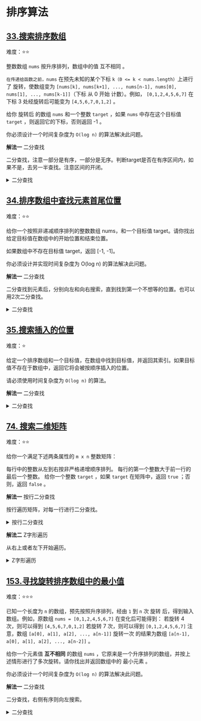 # 排序算法

## [33.搜索排序数组](https://leetcode.cn/problems/search-in-rotated-sorted-array)

难度：⭐️⭐️

整数数组 `nums` 按升序排列，数组中的值 互不相同 。

`在传递给函数之前，nums` 在预先未知的某个下标 `k（0 <= k < nums.length）`上进行了 旋转，使数组变为 `[nums[k], nums[k+1], ..., nums[n-1], nums[0], nums[1], ..., nums[k-1]]`（下标 从 0 开始 计数）。例如， `[0,1,2,4,5,6,7]` 在下标 3 处经旋转后可能变为 `[4,5,6,7,0,1,2]` 。

给你 旋转后 的数组 `nums` 和一个整数 `target` ，如果 `nums` 中存在这个目标值 `target` ，则返回它的下标，否则返回 -1 。

你必须设计一个时间复杂度为 `O(log n)` 的算法解决此问题。

**解法一** 二分查找

二分查找，注意一部分是有序，一部分是无序。判断target是否在有序区间内，如果不是，去另一半查找。注意区间的开闭。

<details>
  <summary>二分查找</summary>

  ```java
    public int search(int[] nums, int target) {
        int left = 0;
        int right = nums.length - 1;
        while (left <= right) {
            int mid = left + (right - left) / 2;
            if (nums[mid] == target) {
                return mid;
            } else if (nums[left] <= nums[mid]) {
                if (nums[left] <= target && target < nums[mid]) {
                    right = mid - 1;
                } else {
                    left = mid + 1;
                }
            } else {
                if (nums[mid] < target && target <= nums[right]) {
                    left = mid + 1;
                } else {
                    right = mid - 1;
                }
            }
        }
        return -1;
    }
  ```
</details>


## [34.排序数组中查找元素首尾位置](https://leetcode.cn/problems/find-first-and-last-position-of-element-in-sorted-array)

难度：⭐️⭐️

给你一个按照非递减顺序排列的整数数组 nums，和一个目标值 target。请你找出给定目标值在数组中的开始位置和结束位置。

如果数组中不存在目标值 target，返回 [-1, -1]。

你必须设计并实现时间复杂度为 O(log n) 的算法解决此问题。

**解法一** 二分查找

二分查找到元素后，分别向左和向右搜索，直到找到第一个不想等的位置。也可以用2次二分查找。

<details>
  <summary>二分查找</summary>

  ```java
    public int[] searchRange(int[] nums, int target) {
        int left = 0;
        int right = nums.length - 1;
        while (left <= right) {
            int mid = left + (right - left) / 2;
            if (nums[mid] == target) {
                left = mid;
                while(left > 0 && nums[left] == nums[left - 1]) {
                    left--;
                }
                right = mid;
                while(right < nums.length - 1 && nums[right] == nums[right + 1]) {
                    right++;
                }
                return new int[]{left, right};
            } else if (nums[mid] < target) {
                left = mid + 1;
            } else {
                right = right - 1;
            }
        }
        return new int[]{-1, -1};
    }
  ```
</details>

## [35.搜索插入的位置](https://leetcode.cn/problems/search-insert-position)

难度：⭐️

给定一个排序数组和一个目标值，在数组中找到目标值，并返回其索引。如果目标值不存在于数组中，返回它将会被按顺序插入的位置。

请必须使用时间复杂度为 `O(log n)` 的算法。

**解法一** 二分查找

<details>
  <summary>二分查找</summary>

  ```java
    public int searchInsert(int[] nums, int target) {
        int left = 0;
        int right = nums.length - 1;
        while (left <= right) {
            int mid = left + (right - left) / 2;
            if (nums[mid] == target) {
                return mid;
            } else if (nums[mid] < target) {
                left = mid + 1;
            } else {
                right = mid - 1;
            }
        }
        return left;
    }
  ```
</details>

## [74. 搜索二维矩阵](https://leetcode.cn/problems/search-a-2d-matrix/description)

难度：⭐️⭐️

给你一个满足下述两条属性的 `m x n` 整数矩阵：

每行中的整数从左到右按非严格递增顺序排列。
每行的第一个整数大于前一行的最后一个整数。
给你一个整数 `target` ，如果 `target` 在矩阵中，返回 `true` ；否则，返回 `false` 。

**解法一** 按行二分查找

按行遍历矩阵，对每一行进行二分查找。

<details>
  <summary>按行二分查找</summary>

  ```java
    public boolean searchMatrix(int[][] matrix, int target) {
        for (int i = 0; i < matrix.length; i++) {
            if (binarySearch(matrix[i], target)) {
                return true;
            }
        }
        return false;
    }

    private boolean binarySearch(int[] nums, int target) {
        int left = 0;
        int right = nums.length - 1;
        while (left <= right) {
            int mid = left + (right - left) / 2;
            if (target == nums[mid]) {
                return true;
            } else if (target > nums[mid]) {
                left = mid + 1;
            } else {
                right = mid - 1;
            }
        }
        return false;
    }
  ```
</details>

**解法二** Z字形遍历

从右上或者左下开始遍历。

<details>
  <summary>Z字形遍历</summary>
  
  ```java
     public boolean searchMatrix(int[][] matrix, int target) {
        int m = matrix.length, n = matrix[0].length;
        int x = 0, y = n - 1;
        while (x < m && y >= 0) {
            if (matrix[x][y] == target) {
                return true;
            }
            if (matrix[x][y] < target) {
                x++;
            } else {
                y--;
            }
        }
        return false;
    }
  ```
</details>

## [153.寻找旋转排序数组中的最小值](https://leetcode.cn/problems/find-minimum-in-rotated-sorted-array)

难度：⭐️⭐️⭐️

已知一个长度为 `n` 的数组，预先按照升序排列，经由 `1` 到 `n` 次 旋转 后，得到输入数组。例如，原数组 `nums = [0,1,2,4,5,6,7]` 在变化后可能得到：
若旋转 4 次，则可以得到 `[4,5,6,7,0,1,2]`
若旋转 7 次，则可以得到 `[0,1,2,4,5,6,7]`
注意，数组 `[a[0], a[1], a[2], ..., a[n-1]]` 旋转一次 的结果为数组 `[a[n-1], a[0], a[1], a[2], ..., a[n-2]]` 。

给你一个元素值 **互不相同** 的数组 `nums` ，它原来是一个升序排列的数组，并按上述情形进行了多次旋转。请你找出并返回数组中的 最小元素 。

你必须设计一个时间复杂度为 `O(log n)` 的算法解决此问题。

**解法一** 二分查找

二分查找，右侧有序则向左搜索。

<details>
  <summary>二分查找</summary>

  ```java
    public int findMin(int[] nums) {
        int left = 0;
        int right = nums.length - 1;
        while (left < right) {
            int mid = left + (right - left) / 2;
            if (nums[mid] < nums[right]) {
                right = mid;
            } else {
                left = mid + 1;
            }
        }
        return nums[left];
    }
  ```
</details>

